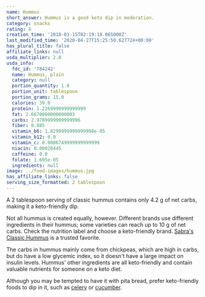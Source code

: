 ```yaml
---
name: Hummus
short_answer: Hummus is a good keto dip in moderation.
category: snacks
rating: 4
creation_time: '2018-01-15T02:19:18.065000Z'
last_modified_time: '2020-04-27T15:25:50.627724+00:00'
has_plural_title: false
affiliate_links: null
usda_multiplier: 2.0
usda_info:
  fdc_id: '784242'
  name: Hummus, plain
  category: null
  portion_quantity: 1.0
  portion_unit: tablespoon
  portion_grams: 15.0
  calories: 39.0
  protein: 1.2269999999999999
  fat: 2.6670000000000003
  carbs: 2.9789999999999996
  fiber: 0.885
  vitamin_b6: 1.8299999999999998e-05
  vitamin_b12: 0.0
  vitamin_c: 0.0006749999999999999
  niacin: 0.00020445
  caffeine: 0.0
  folate: 1.695e-05
  ingredients: null
image: ../food-images/hummus.jpg
has_affiliate_links: false
serving_size_formatted: 2 tablespoon
---
```


A 2 tablespoon serving of classic hummus contains only 4.2 g of net carbs, making it a keto-friendly dip.

Not all hummus is created equally, however. Different brands use different ingredients in their hummus; some varieties can reach up to 10 g of net carbs. Check the nutrition label and choose a keto-friendly brand. [Sabra's Classic Hummus](https://sabra.com/dips/hummus/classic-hummus.html) is a trusted favorite.

The carbs in hummus mainly come from chickpeas, which are high in carbs, but do have a low glycemic index, so it doesn't have a large impact on insulin levels. Hummus' other ingredients are all keto-friendly and contain valuable nutrients for someone on a keto diet.

Although you may be tempted to have it with pita bread, prefer keto-friendly foods to dip in it, such as [celery](/celery) or [cucumber](/cucumbers).
